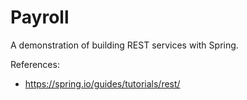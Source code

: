 # Payroll

A demonstration of building REST services with Spring.

References:
- https://spring.io/guides/tutorials/rest/
